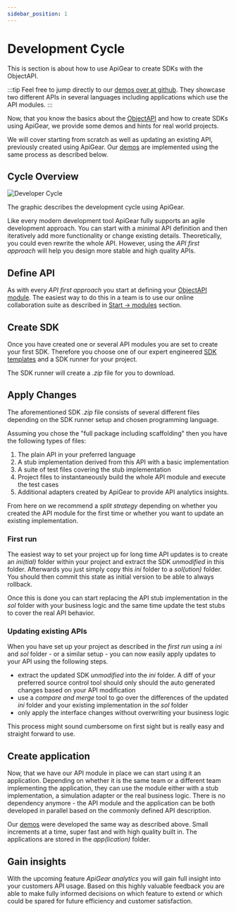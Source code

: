 ```yaml
---
sidebar_position: 1
---
```


# Development Cycle

This is section is about how to use ApiGear to create SDKs with the ObjectAPI.

:::tip
Feel free to jump directly to our [demos over at github](https://github.com/apigear-io/objectapi-demos). They showcase two different APIs in several languages including applications which use the API modules.
:::

Now, that you know the basics about the [ObjectAPI](/docs/objectapi) and how to create SDKs using ApiGear, we provide some demos and hints for real world projects.

We will cover starting from scratch as well as updating an existing API, previously created using ApiGear. Our [demos](https://github.com/apigear-io/objectapi-demos) are implemented using the same process as described below.

## Cycle Overview

![Developer Cycle](/img/devcycle_43_light.svg)

The graphic describes the development cycle using ApiGear.

Like every modern development tool ApiGear fully supports an agile development approach. You can start with a minimal API definition and then iteratively add more functionality or change existing details. Theoretically, you could even rewrite the whole API.
However, using the _API first approach_ will help you design more stable and high quality APIs.

## Define API

As with every _API first approach_ you start at defining your [ObjectAPI module](/docs/objectapi/modules).
The easiest way to do this in a team is to use our online collaboration suite as described in [Start -> modules](/docs/guide) section.

## Create SDK

Once you have created one or several API modules you are set to create your first SDK. Therefore you choose one of our expert engineered [SDK templates](/docs/sdks) and a SDK runner for your project.

The SDK runner will create a _.zip_ file for you to download.

## Apply Changes

The aforementioned SDK _.zip_ file consists of several different files depending on the SDK runner setup and chosen programming language.

Assuming you chose the "full package including scaffolding" then you have the following types of files:

1. The plain API in your preferred language
2. A stub implementation derived from this API with a basic implementation
3. A suite of test files covering the stub implementation
4. Project files to instantaneously build the whole API module and execute the test cases
5. Additional adapters created by ApiGear to provide API analytics insights.

From here on we recommend a _split strategy_ depending on whether you created the API module for the first time or whether you want to update an existing implementation.

### First run

The easiest way to set your project up for long time API updates is to create an _ini(tial)_ folder within your project and extract the SDK _unmodified_ in this folder. Afterwards you just simply copy this _ini_ folder to a _sol(ution)_ folder. You should then commit this state as initial version to be able to always rollback.

Once this is done you can start replacing the API stub implementation in the _sol_ folder with your business logic and the same time update the test stubs to cover the real API behavior.

### Updating existing APIs

When you have set up your project as described in the _first run_ using a _ini_ and _sol_ folder - or a similar setup - you can now easily apply updates to your API using the following steps.

- extract the updated SDK _unmodified_ into the _ini_ folder. A diff of your preferred source control tool should only should the auto generated changes based on your API modification
- use a _compare and merge_ tool to go over the differences of the updated _ini_ folder and your existing implementation in the _sol_ folder
- only apply the interface changes without overwriting your business logic

This process might sound cumbersome on first sight but is really easy and straight forward to use.

## Create application

Now, that we have our API module in place we can start using it an application.
Depending on whether it is the same team or a different team implementing the application, they can use the module either with a stub implementation, a simulation adapter or the real business logic. There is no dependency anymore - the API module and the application can be both developed in parallel based on the commonly defined API description.

Our [demos](https://github.com/apigear-io/objectapi-demos) were developed the same way as described above. Small increments at a time, super fast and with high quality built in. The applications are stored in the _app(lication)_ folder.

## Gain insights

With the upcoming feature _ApiGear analytics_ you will gain full insight into your customers API usage. Based on this highly valuable feedback you are able to make fully informed decisions on which feature to extend or which could be spared for future efficiency and customer satisfaction.
